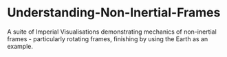 # Understanding-Non-Inertial-Frames
A suite of Imperial Visualisations demonstrating mechanics of non-inertial frames - particularly rotating frames, finishing by using the Earth as an example.
